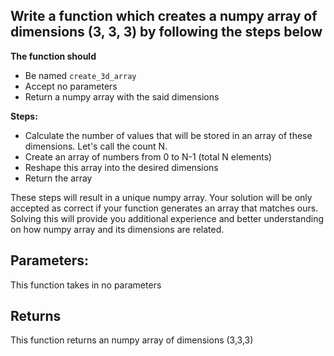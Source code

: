 ## Write a function which creates a numpy array of dimensions (3, 3, 3) by following the steps below

**The function should**
- Be named `create_3d_array`
- Accept no parameters
- Return a numpy array with the said dimensions

**Steps:**
- Calculate the number of values that will be stored in an array of these dimensions. Let's call the count N.
- Create an array of numbers from 0 to N-1 (total N elements)
- Reshape this array into the desired dimensions
- Return the array

These steps will result in a unique numpy array. Your solution will be only accepted as correct if your function generates an array that matches ours.
Solving this will provide you additional experience and better understanding on how numpy array and its dimensions are related.

## Parameters:
This function takes in no parameters

## Returns
This function returns an numpy array of dimensions (3,3,3)